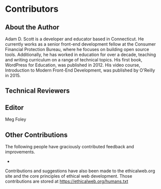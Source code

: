 # Contributors

## About the Author

Adam D. Scott is a developer and educator based in Connecticut. He currently works as a senior front-end development fellow at the Consumer Financial Protection Bureau, where he focuses on building open source tools. Additionally, he has worked in education for over a decade, teaching and writing curriculum on a range of technical topics. His first book, WordPress for Education, was published in 2012. His video course, Introduction to Modern Front-End Development, was published by O'Reilly in 2015.

## Technical Reviewers


## Editor

Meg Foley

## Other Contributions

The following people have graciously contributed feedback and improvements.

- 

Contributions and suggestions have also been made to the ethicalweb.org site and the core principles of ethical web development. Those contributions are stored at <https://ethicalweb.org/humans.txt>
